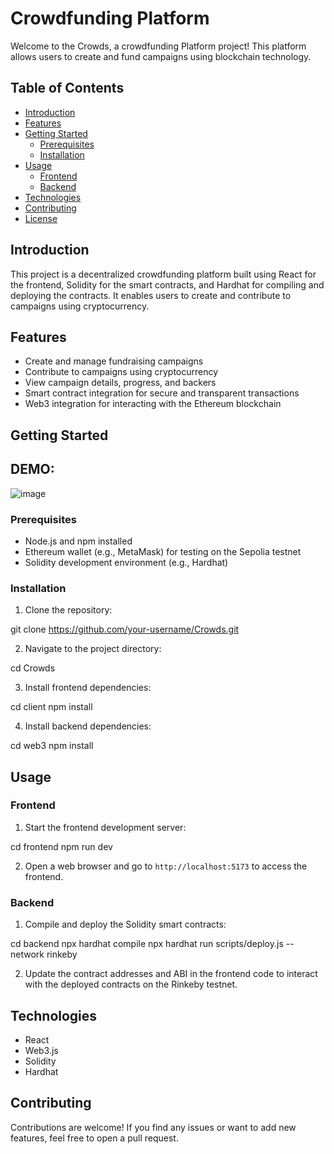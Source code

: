 # Crowdfunding Platform

Welcome to the Crowds, a crowdfunding Platform project! This platform allows users to create and fund campaigns using blockchain technology.

## Table of Contents

- [Introduction](#introduction)
- [Features](#features)
- [Getting Started](#getting-started)
  - [Prerequisites](#prerequisites)
  - [Installation](#installation)
- [Usage](#usage)
  - [Frontend](#frontend)
  - [Backend](#backend)
- [Technologies](#technologies)
- [Contributing](#contributing)
- [License](#license)

## Introduction

This project is a decentralized crowdfunding platform built using React for the frontend, Solidity for the smart contracts, and Hardhat for compiling and deploying the contracts. It enables users to create and contribute to campaigns using cryptocurrency.

## Features

- Create and manage fundraising campaigns
- Contribute to campaigns using cryptocurrency
- View campaign details, progress, and backers
- Smart contract integration for secure and transparent transactions
- Web3 integration for interacting with the Ethereum blockchain

## Getting Started

## DEMO:
![image](https://github.com/AyishikD/Crowds/assets/99983449/b0bbc555-6b88-448a-8122-9eafb708444e)


### Prerequisites

- Node.js and npm installed
- Ethereum wallet (e.g., MetaMask) for testing on the Sepolia testnet
- Solidity development environment (e.g., Hardhat)

### Installation

1. Clone the repository:


git clone https://github.com/your-username/Crowds.git


2. Navigate to the project directory:

cd Crowds


3. Install frontend dependencies:

cd client
npm install


4. Install backend dependencies:


cd web3
npm install


## Usage

### Frontend

1. Start the frontend development server:

cd frontend
npm run dev

2. Open a web browser and go to `http://localhost:5173` to access the frontend.

### Backend

1. Compile and deploy the Solidity smart contracts:


cd backend
npx hardhat compile
npx hardhat run scripts/deploy.js --network rinkeby


2. Update the contract addresses and ABI in the frontend code to interact with the deployed contracts on the Rinkeby testnet.

## Technologies

- React
- Web3.js
- Solidity
- Hardhat

## Contributing

Contributions are welcome! If you find any issues or want to add new features, feel free to open a pull request.
